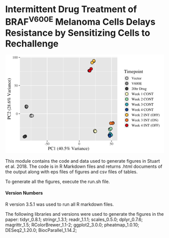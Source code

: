 # Intermittent Drug Treatment of BRAF<sup>V600E</sup> Melanoma Cells Delays Resistance by Sensitizing Cells to Rechallenge
![PCA Plot](./PCA_plot.png)

This module contains the code and data used to generate figures in Stuart et al. 2018. The code is in R Markdown files and returns .html documents of the output along with eps files of figures and csv files of tables.

To generate all the figures, execute the run.sh file.

#### Version Numbers
R version 3.5.1 was used to run all R markdown files.

The following libraries and versions were used to generate the figures in the paper: tidyr_0.8.1; stringr_1.3.1; readr_1.1.1; scales_0.5.0; dplyr_0.7.6; magrittr_1.5; RColorBrewer_1.1-2; ggplot2_3.0.0; pheatmap_1.0.10; DESeq2_1.20.0; BiocParallel_1.14.2; 
